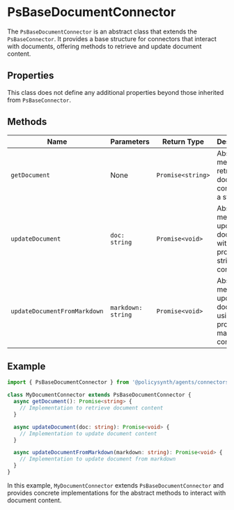 # PsBaseDocumentConnector

The `PsBaseDocumentConnector` is an abstract class that extends the `PsBaseConnector`. It provides a base structure for connectors that interact with documents, offering methods to retrieve and update document content.

## Properties

This class does not define any additional properties beyond those inherited from `PsBaseConnector`.

## Methods

| Name                        | Parameters                  | Return Type     | Description                                      |
|-----------------------------|-----------------------------|-----------------|--------------------------------------------------|
| `getDocument`               | None                        | `Promise<string>` | Abstract method to retrieve the document content as a string. |
| `updateDocument`            | `doc: string`               | `Promise<void>` | Abstract method to update the document with the provided string content. |
| `updateDocumentFromMarkdown`| `markdown: string`          | `Promise<void>` | Abstract method to update the document using the provided markdown content. |

## Example

```typescript
import { PsBaseDocumentConnector } from '@policysynth/agents/connectors/base/baseDocumentConnector.js';

class MyDocumentConnector extends PsBaseDocumentConnector {
  async getDocument(): Promise<string> {
    // Implementation to retrieve document content
  }

  async updateDocument(doc: string): Promise<void> {
    // Implementation to update document content
  }

  async updateDocumentFromMarkdown(markdown: string): Promise<void> {
    // Implementation to update document from markdown
  }
}
```

In this example, `MyDocumentConnector` extends `PsBaseDocumentConnector` and provides concrete implementations for the abstract methods to interact with document content.